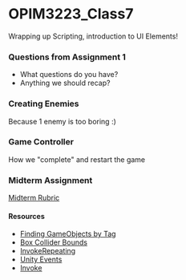 # OPIM3223_Class7
Wrapping up Scripting, introduction to UI Elements!


### Questions from Assignment 1
- What questions do you have?
- Anything we should recap?

### Creating Enemies
Because 1 enemy is too boring :)

### Game Controller
How we "complete" and restart the game

### Midterm Assignment
[Midterm Rubric](https://docs.google.com/document/d/1O3YN6S5C04Rb5UrmWVVlErNXEwMRSHlAmj3hzhoraC8/edit?usp=sharing)

#### Resources
- [Finding GameObjects by Tag](https://docs.unity3d.com/ScriptReference/GameObject.FindGameObjectsWithTag.html)
- [Box Collider Bounds](https://docs.unity3d.com/ScriptReference/Collider-bounds.html)
- [InvokeRepeating](https://docs.unity3d.com/ScriptReference/MonoBehaviour.InvokeRepeating.html)
- [Unity Events](https://docs.unity3d.com/ScriptReference/Events.UnityEvent.html)
- [Invoke](https://docs.unity3d.com/ScriptReference/MonoBehaviour.Invoke.html)
